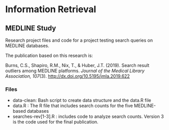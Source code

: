 # Information Retrieval
## MEDLINE Study

Research project files and code for a project testing search queries on MEDLINE
databases.

The publication based on this research is:

Burns, C.S., Shapiro, R.M., Nix, T., & Huber, J.T. (2019). Search result
outliers among MEDLINE platforms. *Journal of the Medical Library Association,
107*(3). http://dx.doi.org/10.5195/jmla.2019.622

### Files

- data-clean: Bash script to create data structure and the data.R file
- data.R : The R file that includes search counts for the five MEDLINE-based databases
- searches-rev[1-3].R : includes code to analyze search counts. Version 3 is
  the code used for the final publication.
